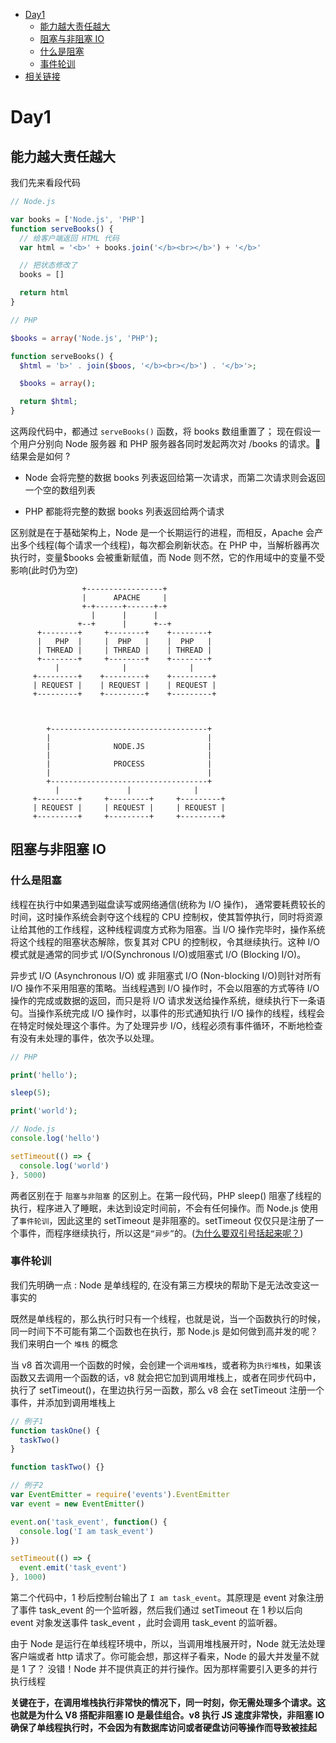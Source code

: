 - [Day1](#Day1)
  - [能力越大责任越大](##能力越大责任越大)
  - [阻塞与非阻塞 IO](##阻塞与非阻塞IO)
  - [什么是阻塞](###什么是阻塞)
  - [事件轮训](###事件轮训)
- [相关链接](#相关链接)

# Day1

## 能力越大责任越大

我们先来看段代码

```javascript
// Node.js

var books = ['Node.js', 'PHP']
function serveBooks() {
  // 给客户端返回 HTML 代码
  var html = '<b>' + books.join('</b><br></b>') + '</b>'

  // 把状态修改了
  books = []

  return html
}
```

```php
// PHP

$books = array('Node.js', 'PHP');

function serveBooks() {
  $html = 'b>' . join($boos, '</b><br></b>') . '</b>'>;

  $books = array();

  return $html;
}
```

这两段代码中，都通过 `serveBooks()` 函数，将 books 数组重置了； 现在假设一个用户分别向 Node 服务器 和 PHP 服务器各同时发起两次对 /books 的请求。 结果会是如何 ?

- Node 会将完整的数据 books 列表返回给第一次请求，而第二次请求则会返回一个空的数组列表

- PHP 都能将完整的数据 books 列表返回给两个请求

区别就是在于基础架构上，Node 是一个长期运行的进程，而相反，Apache 会产出多个线程(每个请求一个线程)，每次都会刷新状态。在 PHP 中，当解析器再次执行时，变量\$books 会被重新赋值，而 Node 则不然，它的作用域中的变量不受影响(此时仍为空)

```
                +-----------------+
                |      APACHE     |
                +-+------+------+-+
                  |      |      |
               +--+      |      +--+
      +--------+     +--------+    +--------+
      |   PHP  |     |  PHP   |    |  PHP   |
      | THREAD |     | THREAD |    | THREAD |
      +--------+     +--------+    +--------+
          |              |              |
     +---------+    +---------+    +---------+
     | REQUEST |    | REQUEST |    | REQUEST |
     +---------+    +---------+    +---------+



        +-----------------------------------+
        |                                   |
        |              NODE.JS              |
        |                                   |
        |              PROCESS              |
        |                                   |
        +-----------------------------------+
          |               |              |
     +---------+     +---------+     +---------+
     | REQUEST |     | REQUEST |     | REQUEST |
     +---------+     +---------+     +---------+

```

## 阻塞与非阻塞 IO

### 什么是阻塞

线程在执行中如果遇到磁盘读写或网络通信(统称为 I/O 操作)， 通常要耗费较长的时间，这时操作系统会剥夺这个线程的 CPU 控制权，使其暂停执行，同时将资源让给其他的工作线程，这种线程调度方式称为阻塞。当 I/O 操作完毕时，操作系统将这个线程的阻塞状态解除，恢复其对 CPU 的控制权，令其继续执行。这种 I/O 模式就是通常的同步式 I/O(Synchronous I/O)或阻塞式 I/O (Blocking I/O)。

异步式 I/O (Asynchronous I/O) 或 非阻塞式 I/O (Non-blocking I/O)则针对所有 I/O 操作不采用阻塞的策略。当线程遇到 I/O 操作时，不会以阻塞的方式等待 I/O 操作的完成或数据的返回，而只是将 I/O 请求发送给操作系统，继续执行下一条语句。当操作系统完成 I/O 操作时，以事件的形式通知执行 I/O 操作的线程，线程会在特定时候处理这个事件。为了处理异步 I/O，线程必须有事件循环，不断地检查有没有未处理的事件，依次予以处理。

```php
// PHP

print('hello');

sleep(5);

print('world');
```

```javascript
// Node.js
console.log('hello')

setTimeout(() => {
  console.log('world')
}, 5000)
```

两者区别在于 `阻塞与非阻塞` 的区别上。在第一段代码，PHP sleep() 阻塞了线程的执行，程序进入了睡眠，未达到设定时间前，不会有任何操作。而 Node.js 使用了`事件轮训`，因此这里的 setTimeout 是非阻塞的。setTimeout 仅仅只是注册了一个事件，而程序继续执行，所以这是`“异步”`的。([为什么要双引号括起来呢？](https://github.com/PDKSophia/blog.io/blob/master/%E5%89%8D%E7%AB%AF%E9%9D%A2%E8%AF%95-%E6%B5%8F%E8%A7%88%E5%99%A8%E7%AF%87.md#event-loop))

### 事件轮训

我们先明确一点 : Node 是单线程的, 在没有第三方模块的帮助下是无法改变这一事实的

既然是单线程的，那么执行时只有一个线程，也就是说，当一个函数执行的时候，同一时间下不可能有第二个函数也在执行，那 Node.js 是如何做到高并发的呢？我们来明白一个 `堆栈` 的概念

当 v8 首次调用一个函数的时候，会创建一个`调用堆栈`，或者称为`执行堆栈`，如果该函数又去调用一个函数的话，v8 就会把它加到调用堆栈上，或者在同步代码中，执行了 setTimeout()，在里边执行另一函数，那么 v8 会在 setTimeout 注册一个事件，并添加到调用堆栈上

```javascript
// 例子1
function taskOne() {
  taskTwo()
}

function taskTwo() {}

// 例子2
var EventEmitter = require('events').EventEmitter
var event = new EventEmitter()

event.on('task_event', function() {
  console.log('I am task_event')
})

setTimeout(() => {
  event.emit('task_event')
}, 1000)
```

第二个代码中，1 秒后控制台输出了 `I am task_event`。其原理是 event 对象注册了事件 task_event 的一个监听器，然后我们通过 setTimeout 在 1 秒以后向 event 对象发送事件 task_event ，此时会调用 task_event 的监听器。

由于 Node 是运行在单线程环境中，所以，当调用堆栈展开时，Node 就无法处理客户端或者 http 请求了。你可能会想，那这样子看来，Node 的最大并发量不就是 1 了？ 没错！Node 并不提供真正的并行操作。因为那样需要引入更多的并行执行线程

<strong>关键在于，在调用堆栈执行非常快的情况下，同一时刻，你无需处理多个请求。这也就是为什么 V8 搭配非阻塞 IO 是最佳组合。v8 执行 JS 速度非常快，非阻塞 IO 确保了单线程执行时，不会因为有数据库访问或者硬盘访问等操作而导致被挂起</strong>
